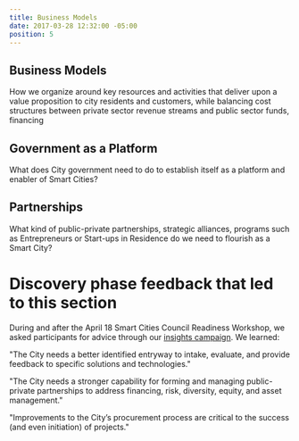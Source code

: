```yaml
---
title: Business Models
date: 2017-03-28 12:32:00 -05:00
position: 5
---
```


## Business Models

How we organize around key resources and activities that deliver upon a value proposition to city residents and customers, while balancing cost structures between private sector revenue streams and public sector funds, financing

## Government as a Platform

What does City government need to do to establish itself as a platform and enabler of Smart Cities?

## Partnerships

What kind of public-private partnerships, strategic alliances, programs such as Entrepreneurs or Start-ups in Residence do we need to flourish as a Smart City?

# Discovery phase feedback that led to this section

During and after the April 18 Smart Cities Council Readiness Workshop, we asked participants for advice through our [insights campaign](http://insights.austintexas.gov/Austin/1001/insights). We learned:

"The City needs a better identified entryway to intake, evaluate, and provide feedback to specific solutions and technologies."

"The City needs a stronger capability for forming and managing public-private partnerships to address financing, risk, diversity, equity, and asset management."

"Improvements to the City’s procurement process are critical to the success (and even initiation) of projects."